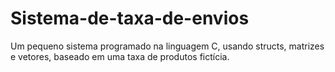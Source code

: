 # Sistema-de-taxa-de-envios
Um pequeno sistema programado na linguagem C, usando structs, matrizes e vetores, baseado em uma taxa de produtos fictícia. 
